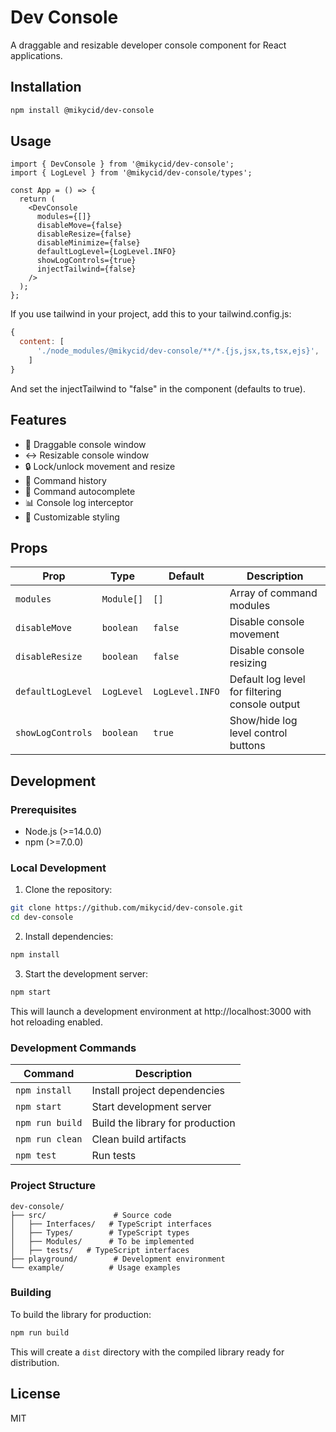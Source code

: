 # Dev Console

A draggable and resizable developer console component for React applications.

## Installation
```bash
npm install @mikycid/dev-console
```

## Usage
```tsx
import { DevConsole } from '@mikycid/dev-console';
import { LogLevel } from '@mikycid/dev-console/types';

const App = () => {
  return (
    <DevConsole
      modules={[]}
      disableMove={false}
      disableResize={false}
      disableMinimize={false}
      defaultLogLevel={LogLevel.INFO}
      showLogControls={true}
      injectTailwind={false}
    />
  );
};
```

If you use tailwind in your project, add this to your tailwind.config.js:

```js
{
  content: [
      './node_modules/@mikycid/dev-console/**/*.{js,jsx,ts,tsx,ejs}',
    ]
}
```

And set the injectTailwind to "false" in the component (defaults to true).


## Features
- 🔄 Draggable console window
- ↔️ Resizable console window
- 🔒 Lock/unlock movement and resize
- 📝 Command history
- 🎯 Command autocomplete
- 📊 Console log interceptor
- 🎨 Customizable styling

## Props
| Prop | Type | Default | Description |
|------|------|---------|-------------|
| `modules` | `Module[]` | `[]` | Array of command modules |
| `disableMove` | `boolean` | `false` | Disable console movement |
| `disableResize` | `boolean` | `false` | Disable console resizing |
| `defaultLogLevel` | `LogLevel` | `LogLevel.INFO` | Default log level for filtering console output |
| `showLogControls` | `boolean` | `true` | Show/hide log level control buttons |


## Development

### Prerequisites
- Node.js (>=14.0.0)
- npm (>=7.0.0)

### Local Development
1. Clone the repository:
```bash
git clone https://github.com/mikycid/dev-console.git
cd dev-console
```

2. Install dependencies:
```bash
npm install
```

3. Start the development server:
```bash
npm start
```
This will launch a development environment at http://localhost:3000 with hot reloading enabled.

### Development Commands
| Command | Description |
|---------|-------------|
| `npm install` | Install project dependencies |
| `npm start` | Start development server |
| `npm run build` | Build the library for production |
| `npm run clean` | Clean build artifacts |
| `npm test` | Run tests |

### Project Structure
```
dev-console/
├── src/               # Source code
│   ├── Interfaces/   # TypeScript interfaces
│   ├── Types/        # TypeScript types
│   ├── Modules/      # To be implemented
│   ├── tests/   # TypeScript interfaces
├── playground/        # Development environment
└── example/          # Usage examples
```

### Building
To build the library for production:
```bash
npm run build
```
This will create a `dist` directory with the compiled library ready for distribution.

## License
MIT
